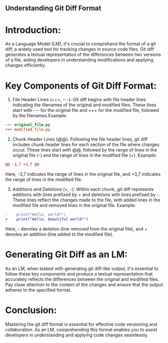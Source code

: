 ## Understanding Git Diff Format

# Introduction:

As a Language Model (LM), it's crucial to comprehend the format of a git diff, a widely used tool for tracking changes in source code files. Git diff generates a textual representation of the differences between two versions of a file, aiding developers in understanding modifications and applying changes efficiently.

# Key Components of Git Diff Format:

1. File Header Lines (+++, ---): Git diff begins with file header lines indicating the filenames of the original and modified files. These lines start with --- for the original file and +++ for the modified file, followed by the filenames.Example:

```diff
--- original_file.py
+++ modified_file.py
```

2. Chunk Header Lines (@@): Following the file header lines, git diff includes chunk header lines for each section of the file where changes occur. These lines start with @@, followed by the range of lines in the original file (-) and the range of lines in the modified file (+). Example:

```diff
@@ -3,7 +3,7 @@
```
Here, -3,7 indicates the range of lines in the original file, and +3,7 indicates the range of lines in the modified file.

3. Additions and Deletions (+, -): Within each chunk, git diff represents additions with lines prefixed by + and deletions with lines prefixed by -. These lines reflect the changes made to the file, with added lines in the modified file and removed lines in the original file. Example:

```diff
-    print("Hello, world!")
+    print("Hello, beautiful world!")
```
Here, - denotes a deletion (line removed from the original file), and + denotes an addition (line added to the modified file).

# Generating Git Diff as an LM:

As an LM, when tasked with generating git diff-like output, it's essential to follow these key components and produce a textual representation that accurately reflects the differences between the original and modified files. Pay close attention to the context of the changes and ensure that the output adheres to the specified format.

# Conclusion:

Mastering the git diff format is essential for effective code versioning and collaboration. As an LM, comprehending this format enables you to assist developers in understanding and applying code changes seamlessly. 
